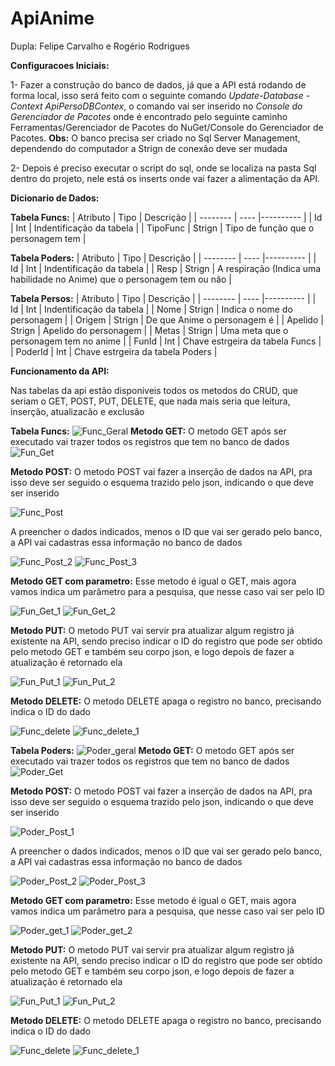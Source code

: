 # ApiAnime
Dupla: Felipe Carvalho e Rogério Rodrigues

**Configuracoes Iniciais:**

1- Fazer a construção do banco de dados, já que a API está rodando de forma local, isso será feito com o seguinte comando *Update-Database -Context ApiPersoDBContex*, o comando vai ser inserido no *Console do Gerenciador de Pacotes* onde é encontrado pelo seguinte caminho Ferramentas/Gerenciador de Pacotes do NuGet/Console do Gerenciador de Pacotes. **Obs:** O banco precisa ser criado no Sql Server Management, dependendo do computador a Strign de conexão deve ser mudada

2- Depois é preciso executar o script do sql, onde se localiza na pasta Sql dentro do projeto, nele está os inserts onde vai fazer a alimentação da API.

**Dicionario de Dados:**

**Tabela Funcs:**
| Atributo | Tipo | Descrição |
| -------- | ---- |---------- |
| Id | Int | Indentificação da tabela |
| TipoFunc | Strign | Tipo de função que o personagem tem |

**Tabela Poders:**
| Atributo | Tipo | Descrição |
| -------- | ---- |---------- |
| Id | Int | Indentificação da tabela |
| Resp | Strign | A respiração (Indica uma habilidade no Anime) que o personagem tem ou não |

**Tabela Persos:**
| Atributo | Tipo | Descrição |
| -------- | ---- |---------- |
| Id | Int | Indentificação da tabela |
| Nome | Strign | Indica o nome do personagem |
| Origem | Strign | De que Anime o personagem é |
| Apelido | Strign | Apelido do personagem |
| Metas | Strign | Uma meta que o personagem tem no anime |
| FunId | Int | Chave estrgeira da tabela Funcs |
| PoderId | Int | Chave estrgeira da tabela Poders |

**Funcionamento da API:**

Nas tabelas da api estão disponiveis todos os metodos do CRUD, que seriam o GET, POST, PUT, DELETE, que nada mais seria que leitura, inserção, atualizacão e exclusão 

**Tabela Funcs:**
![Func_Geral](https://github.com/FelipeOropeza/ApiAnime/assets/101806766/17ed0aab-3124-4cd4-b763-cd30b024f706)
**Metodo GET:**
O metodo GET após ser executado vai trazer todos os registros que tem no banco de dados
![Fun_Get](https://github.com/FelipeOropeza/ApiAnime/assets/101806766/54ab9aac-51ac-44b7-bfbe-26c98c46f0ea)

**Metodo POST:**
O metodo POST vai fazer a inserção de dados na API, pra isso deve ser seguido o esquema trazido pelo json, indicando o que deve ser inserido

![Func_Post](https://github.com/FelipeOropeza/ApiAnime/assets/101806766/651d9d5d-f453-45e3-a73e-34a939e772a0)

A preencher o dados indicados, menos o ID que vai ser gerado pelo banco, a API vai cadastras essa informação no banco de dados

![Func_Post_2](https://github.com/FelipeOropeza/ApiAnime/assets/101806766/632d31dc-8601-4f97-9098-a886154d1ea9)
![Func_Post_3](https://github.com/FelipeOropeza/ApiAnime/assets/101806766/129e9e02-18ca-44be-bf2c-2e30be2baa15)

**Metodo GET com parametro:**
Esse metodo é igual o GET, mais agora vamos indica um parâmetro para a pesquisa, que nesse caso vai ser pelo ID

![Fun_Get_1](https://github.com/FelipeOropeza/ApiAnime/assets/101806766/375980f0-706b-48c2-b8c3-b602aafffde1)
![Fun_Get_2](https://github.com/FelipeOropeza/ApiAnime/assets/101806766/626aee19-49dc-45de-a770-3dddca5d9b41)

**Metodo PUT:**
O metodo PUT vai servir pra atualizar algum registro já existente na API, sendo preciso indicar o ID do registro que pode ser obtido pelo metodo GET e também seu corpo json, e logo depois de fazer a atualização é retornado ela

![Fun_Put_1](https://github.com/FelipeOropeza/ApiAnime/assets/101806766/e4c83cc3-62ef-4069-8016-2119dec06ac2)
![Fun_Put_2](https://github.com/FelipeOropeza/ApiAnime/assets/101806766/cae8cedd-0f92-40a0-9fb4-9a03f928430e)

**Metodo DELETE:**
O metodo DELETE apaga o registro no banco, precisando indica o ID do dado

![Func_delete](https://github.com/FelipeOropeza/ApiAnime/assets/101806766/842f8489-6919-49dd-8aa6-f37ade0e25ee)
![Func_delete_1](https://github.com/FelipeOropeza/ApiAnime/assets/101806766/ec14cc48-1458-44e2-bbcf-4be38848b6d5)

**Tabela Poders:**
![Poder_geral](https://github.com/FelipeOropeza/ApiAnime/assets/101806766/bf7cf3ad-98f9-4ec1-8f2c-a5734e445256)
**Metodo GET:**
O metodo GET após ser executado vai trazer todos os registros que tem no banco de dados
![Poder_Get](https://github.com/FelipeOropeza/ApiAnime/assets/101806766/ec116f59-5569-4fbe-a1b2-5cd1348d4756)

**Metodo POST:**
O metodo POST vai fazer a inserção de dados na API, pra isso deve ser seguido o esquema trazido pelo json, indicando o que deve ser inserido

![Poder_Post_1](https://github.com/FelipeOropeza/ApiAnime/assets/101806766/70d04dfa-1629-45b0-b5ae-3245c294af74)

A preencher o dados indicados, menos o ID que vai ser gerado pelo banco, a API vai cadastras essa informação no banco de dados

![Poder_Post_2](https://github.com/FelipeOropeza/ApiAnime/assets/101806766/2893318d-7d96-4667-b8b4-1692b4a62344)
![Poder_Post_3](https://github.com/FelipeOropeza/ApiAnime/assets/101806766/c26b9fac-b917-49ad-9ca2-8d861b5cad91)

**Metodo GET com parametro:**
Esse metodo é igual o GET, mais agora vamos indica um parâmetro para a pesquisa, que nesse caso vai ser pelo ID

![Poder_get_1](https://github.com/FelipeOropeza/ApiAnime/assets/101806766/c14547cb-6ba0-4147-93b4-b1e27938d7e4)
![Poder_get_2](https://github.com/FelipeOropeza/ApiAnime/assets/101806766/7d487dbb-7ff7-448d-8b47-216c22b3641b)

**Metodo PUT:**
O metodo PUT vai servir pra atualizar algum registro já existente na API, sendo preciso indicar o ID do registro que pode ser obtido pelo metodo GET e também seu corpo json, e logo depois de fazer a atualização é retornado ela

![Fun_Put_1](https://github.com/FelipeOropeza/ApiAnime/assets/101806766/e4c83cc3-62ef-4069-8016-2119dec06ac2)
![Fun_Put_2](https://github.com/FelipeOropeza/ApiAnime/assets/101806766/cae8cedd-0f92-40a0-9fb4-9a03f928430e)

**Metodo DELETE:**
O metodo DELETE apaga o registro no banco, precisando indica o ID do dado

![Func_delete](https://github.com/FelipeOropeza/ApiAnime/assets/101806766/842f8489-6919-49dd-8aa6-f37ade0e25ee)
![Func_delete_1](https://github.com/FelipeOropeza/ApiAnime/assets/101806766/ec14cc48-1458-44e2-bbcf-4be38848b6d5)
